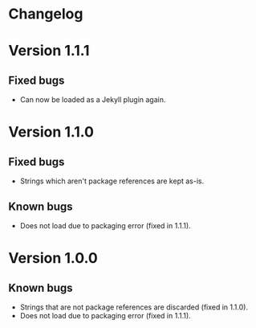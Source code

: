 # Changelog
# Version 1.1.1
## Fixed bugs
* Can now be loaded as a Jekyll plugin again.

# Version 1.1.0
## Fixed bugs
* Strings which aren't package references are kept as-is.
## Known bugs
* Does not load due to packaging error (fixed in 1.1.1).

# Version 1.0.0
## Known bugs
* Strings that are not package references are discarded (fixed in 1.1.0).
* Does not load due to packaging error (fixed in 1.1.1).
